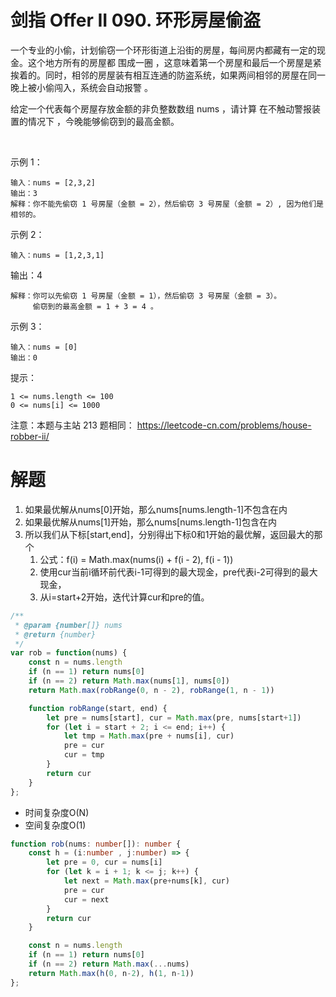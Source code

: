 # 剑指 Offer II 090. 环形房屋偷盗
一个专业的小偷，计划偷窃一个环形街道上沿街的房屋，每间房内都藏有一定的现金。这个地方所有的房屋都 围成一圈 ，这意味着第一个房屋和最后一个房屋是紧挨着的。同时，相邻的房屋装有相互连通的防盗系统，如果两间相邻的房屋在同一晚上被小偷闯入，系统会自动报警 。

给定一个代表每个房屋存放金额的非负整数数组 nums ，请计算 在不触动警报装置的情况下 ，今晚能够偷窃到的最高金额。

 

示例 1：
```
输入：nums = [2,3,2]
输出：3
解释：你不能先偷窃 1 号房屋（金额 = 2），然后偷窃 3 号房屋（金额 = 2）, 因为他们是相邻的。
```
示例 2：
```
输入：nums = [1,2,3,1]
```
输出：4
```
解释：你可以先偷窃 1 号房屋（金额 = 1），然后偷窃 3 号房屋（金额 = 3）。
     偷窃到的最高金额 = 1 + 3 = 4 。
```
示例 3：
```
输入：nums = [0]
输出：0
```

提示：
```
1 <= nums.length <= 100
0 <= nums[i] <= 1000
```

注意：本题与主站 213 题相同： https://leetcode-cn.com/problems/house-robber-ii/

# 解题
1. 如果最优解从nums[0]开始，那么nums[nums.length-1]不包含在内
2. 如果最优解从nums[1]开始，那么nums[nums.length-1]包含在内
3. 所以我们从下标[start,end]，分别得出下标0和1开始的最优解，返回最大的那个
   1. 公式：f(i) = Math.max(nums(i) + f(i - 2), f(i - 1))
   2. 使用cur当前i循环前代表i-1可得到的最大现金，pre代表i-2可得到的最大现金，
   3. 从i=start+2开始，迭代计算cur和pre的值。
```js
/**
 * @param {number[]} nums
 * @return {number}
 */
var rob = function(nums) {
    const n = nums.length
    if (n == 1) return nums[0]
    if (n == 2) return Math.max(nums[1], nums[0])
    return Math.max(robRange(0, n - 2), robRange(1, n - 1))

    function robRange(start, end) {
        let pre = nums[start], cur = Math.max(pre, nums[start+1])
        for (let i = start + 2; i <= end; i++) {
            let tmp = Math.max(pre + nums[i], cur)
            pre = cur
            cur = tmp
        } 
        return cur
    }
};
```
- 时间复杂度O(N)
- 空间复杂度O(1)


```ts
function rob(nums: number[]): number {
    const h = (i:number , j:number) => {
        let pre = 0, cur = nums[i]
        for (let k = i + 1; k <= j; k++) {
            let next = Math.max(pre+nums[k], cur)
            pre = cur
            cur = next
        }
        return cur
    }

    const n = nums.length
    if (n == 1) return nums[0]
    if (n == 2) return Math.max(...nums)
    return Math.max(h(0, n-2), h(1, n-1))
};
```